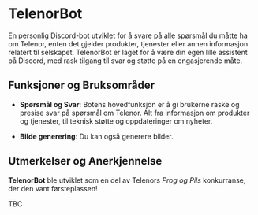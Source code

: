# TelenorBot

En personlig Discord-bot utviklet for å svare på alle spørsmål du måtte ha om Telenor, enten det gjelder produkter, tjenester eller annen informasjon relatert til selskapet. TelenorBot er laget for å være din egen lille assistent på Discord, med rask tilgang til svar og støtte på en engasjerende måte.

## Funksjoner og Bruksområder

- **Spørsmål og Svar**: Botens hovedfunksjon er å gi brukerne raske og presise svar på spørsmål om Telenor. Alt fra informasjon om produkter og tjenester, til teknisk støtte og oppdateringer om nyheter.

- **Bilde generering**: Du kan også generere bilder.


## Utmerkelser og Anerkjennelse

**TelenorBot** ble utviklet som en del av Telenors *Prog og Pils* konkurranse, der den vant førsteplassen! 


TBC
